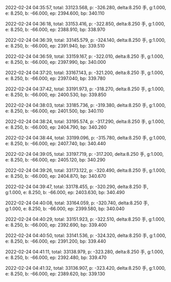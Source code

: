 2022-02-24 04:35:57, total: 33123.568, p: -326.280, delta:8.250 手, g:1.000, e: 8.250, b: -66.000, ep: 2394.600, bp: 340.110

2022-02-24 04:36:18, total: 33153.416, p: -322.850, delta:8.250 手, g:1.000, e: 8.250, b: -66.000, ep: 2388.910, bp: 338.970

2022-02-24 04:36:39, total: 33145.579, p: -324.140, delta:8.250 手, g:1.000, e: 8.250, b: -66.000, ep: 2391.940, bp: 339.510

2022-02-24 04:36:59, total: 33159.167, p: -322.010, delta:8.250 手, g:1.000, e: 8.250, b: -66.000, ep: 2397.990, bp: 340.000

2022-02-24 04:37:20, total: 33167.143, p: -321.200, delta:8.250 手, g:1.000, e: 8.250, b: -66.000, ep: 2397.040, bp: 339.780

2022-02-24 04:37:42, total: 33191.973, p: -318.270, delta:8.250 手, g:1.000, e: 8.250, b: -66.000, ep: 2400.530, bp: 339.850

2022-02-24 04:38:03, total: 33185.736, p: -319.380, delta:8.250 手, g:1.000, e: 8.250, b: -66.000, ep: 2401.500, bp: 340.110

2022-02-24 04:38:24, total: 33195.574, p: -317.290, delta:8.250 手, g:1.000, e: 8.250, b: -66.000, ep: 2404.790, bp: 340.260

2022-02-24 04:38:44, total: 33199.096, p: -315.780, delta:8.250 手, g:1.000, e: 8.250, b: -66.000, ep: 2407.740, bp: 340.440

2022-02-24 04:39:05, total: 33197.719, p: -317.200, delta:8.250 手, g:1.000, e: 8.250, b: -66.000, ep: 2405.120, bp: 340.290

2022-02-24 04:39:26, total: 33173.122, p: -320.490, delta:8.250 手, g:1.000, e: 8.250, b: -66.000, ep: 2404.870, bp: 340.670

2022-02-24 04:39:47, total: 33178.455, p: -320.290, delta:8.250 手, g:1.000, e: 8.250, b: -66.000, ep: 2403.630, bp: 340.490

2022-02-24 04:40:08, total: 33164.059, p: -320.740, delta:8.250 手, g:1.000, e: 8.250, b: -66.000, ep: 2399.580, bp: 340.040

2022-02-24 04:40:29, total: 33151.923, p: -322.510, delta:8.250 手, g:1.000, e: 8.250, b: -66.000, ep: 2392.690, bp: 339.400

2022-02-24 04:40:50, total: 33141.536, p: -324.320, delta:8.250 手, g:1.000, e: 8.250, b: -66.000, ep: 2391.200, bp: 339.440

2022-02-24 04:41:11, total: 33138.979, p: -323.280, delta:8.250 手, g:1.000, e: 8.250, b: -66.000, ep: 2392.480, bp: 339.470

2022-02-24 04:41:32, total: 33136.907, p: -323.420, delta:8.250 手, g:1.000, e: 8.250, b: -66.000, ep: 2389.620, bp: 339.130